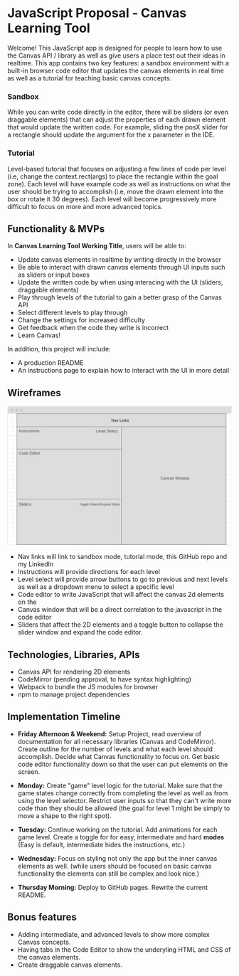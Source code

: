# JavaScript Proposal - Canvas Learning Tool

Welcome! This JavaScript app is designed for people to learn how to use the Canvas API / library as well as give users a place test out their ideas in realtime. This app contains two key features: a sandbox environment with a built-in browser code editor that updates the canvas elements in real time as well as a tutorial for teaching basic canvas concepts. 

### Sandbox ###
While you can write code directly in the editor, there will be sliders (or even draggable elements) that can adjust the properties of each drawn element that would update the written code. For example, sliding the posX slider for a rectangle should update the argument for the x parameter in the IDE. 

### Tutorial ###
Level-based tutorial that focuses on adjusting a few lines of code per level (i.e, change the context.rect(args) to place the rectangle within the goal zone). Each level will have example code as well as instructions on what the user should be trying to accomplish (i.e, move the drawn element into the box or rotate it 30 degrees). Each level will become progressively more difficult to focus on more and more advanced topics. 

## Functionality & MVPs ##

In **Canvas Learning Tool Working Title**, users will be able to:

  * Update canvas elements in realtime by writing directly in the browser
  * Be able to interact with drawn canvas elements through UI inputs such as sliders or input boxes
  * Update the written code by when using interacing with the UI (sliders, draggable elements)
  * Play through levels of the tutorial to gain a better grasp of the Canvas API
  * Select different levels to play through
  * Change the settings for increased difficulty
  * Get feedback when the code they write is incorrect
  * Learn Canvas!


In addition, this project will include:

  * A production README
  * An instructions page to explain how to interact with the UI in more detail

## Wireframes ##

![wireframe](wireframe.png)

  * Nav links will link to sandbox mode, tutorial mode, this GitHub repo and my LinkedIn
  * Instructions will provide directions for each level
  * Level select will provide arrow buttons to go to previous and next levels as well as a dropdown menu to select a specific level
  * Code editor to write JavaScript that will affect the canvas 2d elements on the
  * Canvas window that will be a direct correlation to the javascript in the code editor
  * Sliders that affect the 2D elements and a toggle button to collapse the slider window and expand the code editor.

## Technologies, Libraries, APIs ##
  * Canvas API for rendering 2D elements
  * CodeMirror (pending approval, to have syntax highlighting)
  * Webpack to bundle the JS modules for browser
  * npm to manage project dependencies

## Implementation Timeline ##
  * **Friday Afternoon & Weekend:** Setup Project, read overview of documentation for all necessary libraries (Canvas and CodeMirror). Create outline for the number of levels and what each level should accomplish. Decide what Canvas functionality to focus on. Get basic code editor functionality down so that the user can put elements on the screen.

  * **Monday:** Create "game" level logic for the tutorial. Make sure that the game states change correctly from completing the level as well as from using the level selector. Restrict user inputs so that they can't write more code than they should be allowed (the goal for level 1 might be simply to move a shape to the right spot).

  * **Tuesday:** Continue working on the tutorial. Add animations for each game level. Create a toggle for for easy, intermediate and hard **modes** (Easy is default, intermediate hides the instructions, etc.)

  * **Wednesday:** Focus on styling not only the app but the inner canvas elements as well. (while users should be focused on basic canvas functionality the elements can still be complex and look nice.)

  * **Thursday Morning:** Deploy to GitHub pages. Rewrite the current README.

## Bonus features ##

  * Adding intermediate, and advanced levels to show more complex Canvas concepts.
  * Having tabs in the Code Editor to show the underyling HTML and CSS of the canvas elements.
  * Create draggable canvas elements.